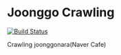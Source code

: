 # Joonggo Crawling

[![Build Status](https://travis-ci.org/Leop0ld/joonggo_crawling.svg?branch=master)](https://travis-ci.org/Leop0ld/joonggo_crawling)

Crawling joonggonara(Naver Cafe)
